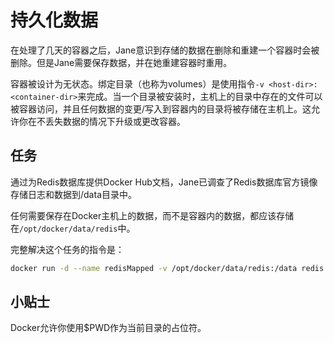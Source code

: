 # 持久化数据
在处理了几天的容器之后，Jane意识到存储的数据在删除和重建一个容器时会被删除。但是Jane需要保存数据，并在她重建容器时重用。

容器被设计为无状态。绑定目录（也称为volumes）是使用指令`-v <host-dir>:<container-dir>`来完成。当一个目录被安装时，主机上的目录中存在的文件可以被容器访问，并且任何数据的变更/写入到容器内的目录将被存储在主机上。这允许你在不丢失数据的情况下升级或更改容器。

## 任务
通过为Redis数据库提供Docker Hub文档，Jane已调查了Redis数据库官方镜像存储日志和数据到/data目录中。

任何需要保存在Docker主机上的数据，而不是容器内的数据，都应该存储在`/opt/docker/data/redis`中。

完整解决这个任务的指令是：
```bash
docker run -d --name redisMapped -v /opt/docker/data/redis:/data redis
```
## 小贴士
Docker允许你使用$PWD作为当前目录的占位符。